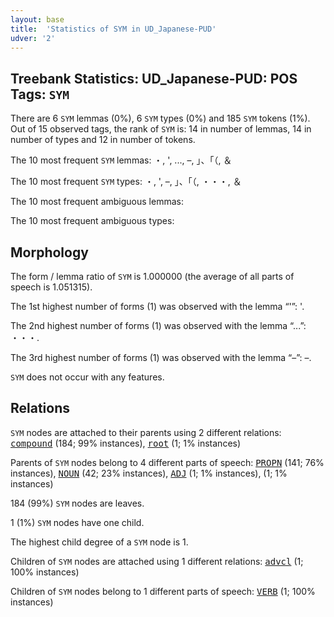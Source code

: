 ```yaml
---
layout: base
title:  'Statistics of SYM in UD_Japanese-PUD'
udver: '2'
---
```


## Treebank Statistics: UD_Japanese-PUD: POS Tags: `SYM`

There are 6 `SYM` lemmas (0%), 6 `SYM` types (0%) and 185 `SYM` tokens (1%).
Out of 15 observed tags, the rank of `SYM` is: 14 in number of lemmas, 14 in number of types and 12 in number of tokens.

The 10 most frequent `SYM` lemmas: ・, ', ..., –, 」、「（, ＆

The 10 most frequent `SYM` types:  ・, ', –, 」、「（, ・・・, ＆

The 10 most frequent ambiguous lemmas: 

The 10 most frequent ambiguous types:  



## Morphology

The form / lemma ratio of `SYM` is 1.000000 (the average of all parts of speech is 1.051315).

The 1st highest number of forms (1) was observed with the lemma “'”: '.

The 2nd highest number of forms (1) was observed with the lemma “...”: ・・・.

The 3rd highest number of forms (1) was observed with the lemma “–”: –.

`SYM` does not occur with any features.


## Relations

`SYM` nodes are attached to their parents using 2 different relations: <tt><a href="ja_pud-dep-compound.html">compound</a></tt> (184; 99% instances), <tt><a href="ja_pud-dep-root.html">root</a></tt> (1; 1% instances)

Parents of `SYM` nodes belong to 4 different parts of speech: <tt><a href="ja_pud-pos-PROPN.html">PROPN</a></tt> (141; 76% instances), <tt><a href="ja_pud-pos-NOUN.html">NOUN</a></tt> (42; 23% instances), <tt><a href="ja_pud-pos-ADJ.html">ADJ</a></tt> (1; 1% instances),  (1; 1% instances)

184 (99%) `SYM` nodes are leaves.

1 (1%) `SYM` nodes have one child.

The highest child degree of a `SYM` node is 1.

Children of `SYM` nodes are attached using 1 different relations: <tt><a href="ja_pud-dep-advcl.html">advcl</a></tt> (1; 100% instances)

Children of `SYM` nodes belong to 1 different parts of speech: <tt><a href="ja_pud-pos-VERB.html">VERB</a></tt> (1; 100% instances)

